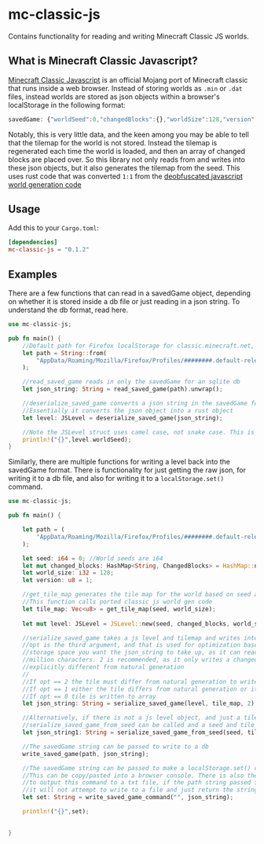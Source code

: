 # mc-classic-js
 Contains functionality for reading and writing Minecraft Classic JS worlds. 
 
 
 ## What is Minecraft Classic Javascript?
 [Minecraft Classic Javascript](https://classic.minecraft.net/) is an official Mojang port of Minecraft classic that runs inside a web browser. Instead of storing worlds as `.min` or `.dat` files, instead worlds are stored as json objects within a browser's localStorage in the following format:
 
 ```js
savedGame: {"worldSeed":0,"changedBlocks":{},"worldSize":128,"version":1}
 ```
 
Notably, this is very little data, and the keen among you may be able to tell that the tilemap for the world is not stored. Instead the tilemap is regenerated each time the world is loaded, and then an array of changed blocks are placed over. So this library not only reads from and writes into these json objects, but it also generates the tilemap from the seed. This uses rust code that was converted `1:1` from the [deobfuscated javascript world generation code](https://github.com/TheSunCat/Minecraft-Classic-Reversed)

## Usage
 
Add this to your `Cargo.toml`:

```toml
[dependencies]
mc-classic-js = "0.1.2"
```

## Examples

There are a few functions that can read in a savedGame object, depending on whether it is stored inside a db file or just reading in a json string.
To understand the db format, read here.

```rust
use mc-classic-js;

pub fn main() {
    //Default path for Firefox localStorage for classic.minecraft.net, profile and exact path will vary based on user
    let path = String::from(
        "AppData/Roaming/Mozilla/Firefox/Profiles/########.default-release/storage/default/https+++classic.minecraft.net/ls/data.sqlite"
    );

    //read_saved_game reads in only the savedGame for an sqlite db
    let json_string: String = read_saved_game(path).unwrap();

    //deserialize_saved_game converts a json string in the savedGame form and turns it into a JSLevel struct
    //Essentially it converts the json object into a rust object
    let level: JSLevel = deserialize_saved_game(json_string);

    //Note the JSLevel struct uses camel case, not snake case. This is intentional so the fields match the original json
    println!("{}",level.worldSeed); 
}
```

Similarly, there are multiple functions for writing a level back into the savedGame format. There is functionality for just getting the raw json, for writing it to a db file, and also for writing it to a `localStorage.set()` command.

```rust
use mc-classic-js;

pub fn main() {

    let path = (
        "AppData/Roaming/Mozilla/Firefox/Profiles/########.default-release/storage/default/https+++classic.minecraft.net/ls/data.sqlite"
    );

    let seed: i64 = 0; //World seeds are i64
    let mut changed_blocks: HashMap<String, ChangedBlocks> = HashMap::new();
    let world_size: i32 = 128;
    let version: u8 = 1;

    //get_tile_map generates the tile map for the world based on seed and world size
    //This function calls ported classic js world gen code
    let tile_map: Vec<u8> = get_tile_map(seed, world_size);
    
    let mut level: JSLevel = JSLevel::new(seed, changed_blocks, world_size, version);

    //serialize_saved_game takes a js level and tilemap and writes into a savedGame json string.
    //opt is the third argument, and that is used for optimization based on how much
    //storage space you want the json_string to take up, as it can reach well over a 
    //million characters. 2 is recommended, as it only writes a changedBlock if it is
    //explicitly different from natural generation
    //
    //If opt == 2 the tile must differ from natural generation to write to array
    //If opt == 1 either the tile differs from natural generation or it is already considered a changed block to write to array
    //If opt == 0 tile is written to array
    let json_string: String = serialize_saved_game(level, tile_map, 2);

    //Alternatively, if there is not a js level object, and just a tilemap and a seed,
    //serialize_saved_game_from_seed can be called and a seed and tile_map can be passed
    let json_string1: String = serialize_saved_game_from_seed(seed, tile_map)

    //The savedGame string can be passed to write to a db
    write_saved_game(path, json_string);

    //The savedGame string can be passed to make a localStorage.set() command
    //This can be copy/pasted into a browser console. There is also the option
    //to output this command to a txt file, if the path string passed is empty,
    //it will not attempt to write to a file and just return the string
    let set: String = write_saved_game_command("", json_string);

    println!("{}",set);

    
}
```
